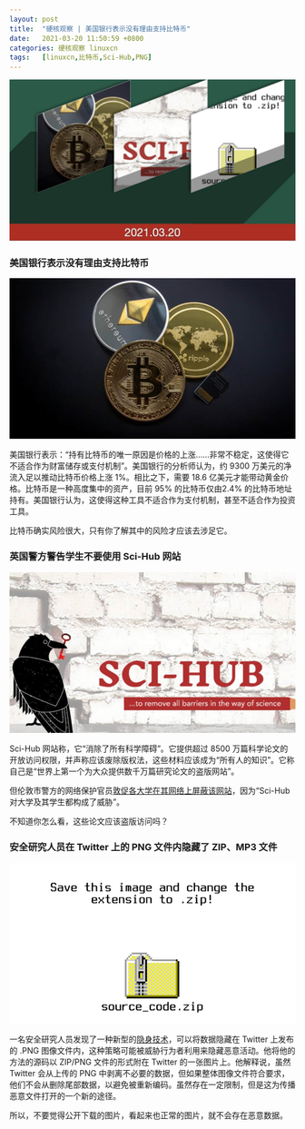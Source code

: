 ```yaml
---
layout: post
title:	"硬核观察 | 美国银行表示没有理由支持比特币"
date:	2021-03-20 11:50:59 +0800 
categories:	硬核观察 linuxcn 
tags:	[linuxcn,比特币,Sci-Hub,PNG]
---
```



![](/Asserts/Images/album/202103/20/114941xowbhjjz0jj9w9jf.jpg)


### 美国银行表示没有理由支持比特币


![](/Asserts/Images/album/202103/20/114951u500zqyyfq56l9kh.jpg)


美国银行表示：“持有比特币的唯一原因是价格的上涨……非常不稳定，这使得它不适合作为财富储存或支付机制”。美国银行的分析师认为，约 9300 万美元的净流入足以推动比特币价格上涨 1%。相比之下，需要 18.6 亿美元才能带动黄金价格。比特币是一种高度集中的资产，目前 95% 的比特币仅由2.4% 的比特币地址持有。美国银行认为，这使得这种工具不适合作为支付机制，甚至不适合作为投资工具。


比特币确实风险很大，只有你了解其中的风险才应该去涉足它。


### 英国警方警告学生不要使用 Sci-Hub 网站


![](/Asserts/Images/album/202103/20/115003nz71i4iogww0gp3z.jpg)


Sci-Hub 网站称，它“消除了所有科学障碍”。它提供超过 8500 万篇科学论文的开放访问权限，并声称应该废除版权法，这些材料应该成为“所有人的知识”。它称自己是“世界上第一个为大众提供数千万篇研究论文的盗版网站”。


但伦敦市警方的网络保护官员[敦促各大学在其网络上屏蔽该网站](https://www.bbc.com/news/education-56462390 "https://www.bbc.com/news/education-56462390")，因为“Sci-Hub 对大学及其学生都构成了威胁”。


不知道你怎么看，这些论文应该盗版访问吗？


### 安全研究人员在 Twitter 上的 PNG 文件内隐藏了 ZIP、MP3 文件


![](/Asserts/Images/album/202103/20/115014q1k33ecllaczh0i1.png)


一名安全研究人员发现了一种新型的[隐身技术](https://threatpost.com/researcher-hides-files-in-png-twitter/164881/ "https://threatpost.com/researcher-hides-files-in-png-twitter/164881/")，可以将数据隐藏在 Twitter 上发布的 .PNG 图像文件内，这种策略可能被威胁行为者利用来隐藏恶意活动。他将他的方法的源码以 ZIP/PNG 文件的形式附在 Twitter 的一张图片上。他解释说，虽然 Twitter 会从上传的 PNG 中剥离不必要的数据，但如果整体图像文件符合要求，他们不会从删除尾部数据，以避免被重新编码。虽然存在一定限制，但是这为传播恶意文件打开的一个新的途径。


所以，不要觉得公开下载的图片，看起来也正常的图片，就不会存在恶意数据。
